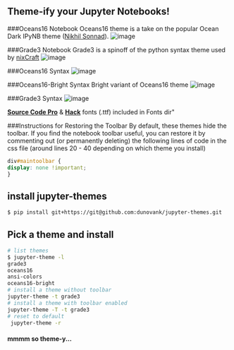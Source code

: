 ## Theme-ify your Jupyter Notebooks!

###Oceans16 Notebook
Oceans16 theme is a take on the popular Ocean Dark IPyNB theme ([Nikhil Sonnad](https://github.com/nsonnad/base16-ipython-notebook)).
![image](https://github.com/dunovank/jupyter-themes/blob/master/Screens/oceans16_nb.png?raw=true)

###Grade3 Notebook
Grade3 is a spinoff of the python syntax theme used by [nixCraft](http://www.cyberciti.biz/faq/python-sleep-command-syntax-example/)
![image](https://github.com/dunovank/jupyter-themes/blob/master/Screens/grade3_nb.png?raw=true)

###Oceans16 Syntax
![image](https://github.com/dunovank/jupyter-themes/blob/master/Screens/oceans16.png?raw=true)

###Oceans16-Bright Syntax
Bright variant of Oceans16 theme
![image](https://github.com/dunovank/jupyter-themes/blob/master/Screens/oceans-16-bright.png?raw=true)

###Grade3 Syntax
![image](https://github.com/dunovank/jupyter-themes/blob/master/Screens/grade3.png?raw=true)

[__Source Code Pro__](https://github.com/adobe/Source-Code-Pro) &  [__Hack__](https://github.com/chrissimpkins/Hack) fonts (.ttf) included in Fonts dir"

###Instructions for Restoring the Toolbar
By default, these themes hide the toolbar. If you find the notebook toolbar useful, you can restore it by commenting out (or permanently deleting) the following lines of code in the css file (around lines 20 - 40 depending on which theme you install)

```css
div#maintoolbar {
display: none !important;
}
```

## install jupyter-themes

```sh
$ pip install git+https://git@github.com:dunovank/jupyter-themes.git
```

## Pick a theme and install

```sh
# list themes
$ jupyter-theme -l
grade3
oceans16
ansi-colors
oceans16-bright
# install a theme without toolbar
jupyter-theme -t grade3
# install a theme with toolbar enabled
jupyter-theme -T -t grade3
# reset to default
 jupyter-theme -r
```
#### mmmm so theme-y...
